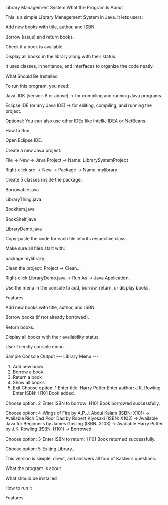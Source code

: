 Library Management System
What the Program Is About

This is a simple Library Management System in Java.
It lets users:

Add new books with title, author, and ISBN.

Borrow (issue) and return books.

Check if a book is available.

Display all books in the library along with their status.

It uses classes, inheritance, and interfaces to organize the code neatly.

 What Should Be Installed

To run this program, you need:

Java JDK (version 8 or above) → for compiling and running Java programs.

Eclipse IDE (or any Java IDE) → for editing, compiling, and running the project.

Optional: You can also use other IDEs like IntelliJ IDEA or NetBeans.

 How to Run

Open Eclipse IDE.

Create a new Java project:

File → New → Java Project → Name: LibrarySystemProject

Right-click src → New → Package → Name: mylibrary

Create 5 classes inside the package:

Borrowable.java

LibraryThing.java

BookItem.java

BookShelf.java

LibraryDemo.java

Copy-paste the code for each file into its respective class.

Make sure all files start with:

package mylibrary;


Clean the project: Project → Clean…

Right-click LibraryDemo.java → Run As → Java Application.

Use the menu in the console to add, borrow, return, or display books.

 Features

Add new books with title, author, and ISBN.

Borrow books (if not already borrowed).

Return books.

Display all books with their availability status.

User-friendly console menu.

Sample Console Output
--- Library Menu ---
1. Add new book
2. Borrow a book
3. Return a book
4. Show all books
5. Exit
Choose option: 1
Enter title: Harry Potter
Enter author: J.K. Rowling
Enter ISBN: H101
Book added.

Choose option: 2
Enter ISBN to borrow: H101
Book borrowed successfully.

Choose option: 4
Wings of Fire by A.P.J. Abdul Kalam (ISBN: X101) -> Available
Rich Dad Poor Dad by Robert Kiyosaki (ISBN: X102) -> Available
Java for Beginners by James Gosling (ISBN: X103) -> Available
Harry Potter by J.K. Rowling (ISBN: H101) -> Borrowed

Choose option: 3
Enter ISBN to return: H101
Book returned successfully.

Choose option: 5
Exiting Library...


This version is simple, direct, and answers all four of Kashvi’s questions:

What the program is about

What should be installed

How to run it

Features
